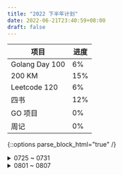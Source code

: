 ```yaml
---
title: "2022 下半年计划"
date: 2022-06-21T23:40:59+08:00
draft: false
---
```


| 项目           | 进度 |
| -------------- | ---- |
| Golang Day 100 | 6%   |
| 200 KM         | 15%  |
| Leetcode 120   | 6%   |
| 四书           | 12%  |
| GO 项目        | 0%   |
| 周记           | 0%   |



{::options parse_block_html="true" /}
<details markdown="span">
<summary>0725 ~ 0731</summary>

<pre>
未完成：
没有学习Go语言和项目、没有力扣刷题
也没有看书
想联系人没有联系
继续保持：
每天叠被子，周六练习羽毛球，每周一次五公里跑步
</pre>

</details>


<details>
<summary>0801 ~ 0807</summary>

<pre>
计划整理房间、读一小段书
</pre>

</details>
